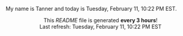 My name is Tanner and today is Tuesday, February 11, 10:22 PM EST.

<p align="center">This <i>README</i> file is generated <b>every 3 hours</b>!</br>Last refresh: Tuesday, February 11, 10:22 PM EST<br /></p>
